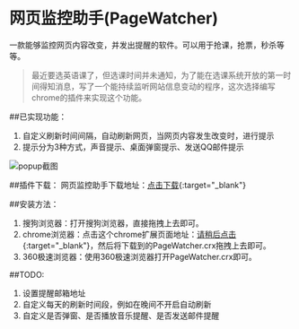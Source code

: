 # 网页监控助手(PageWatcher)
一款能够监控网页内容改变，并发出提醒的软件。可以用于抢课，抢票，秒杀等等。

>最近要选英语课了，但选课时间并未通知，为了能在选课系统开放的第一时间得知消息，写了一个能持续监听网站信息变动的程序，这次选择编写chrome的插件来实现这个功能。

##已实现功能：

1. 自定义刷新时间间隔，自动刷新网页，当网页内容发生改变时，进行提示
2. 提示分为3种方式，声音提示、桌面弹窗提示、发送QQ邮件提示

 ![popup截图](https://raw.githubusercontent.com/liyumeng/PageWatcher/resource/images/example1.png)

##插件下载：
  网页监控助手下载地址：[点击下载](https://raw.githubusercontent.com/liyumeng/PageWatcher/resource/PageWatcher.crx){:target="_blank"}

##安装方法：
1. 搜狗浏览器：打开搜狗浏览器，直接拖拽上去即可。
2. chrome浏览器：点击这个chrome扩展页面地址：[请稍后点击](chrome://extensions/){:target="_blank"}，然后将下载到的PageWatcher.crx拖拽上去即可。
3. 360极速浏览器：使用360极速浏览器打开PageWatcher.crx即可。

##TODO:

1. 设置提醒邮箱地址
2. 自定义每天的刷新时间段，例如在晚间不开启自动刷新
3. 自定义是否弹窗、是否播放音乐提醒、是否发送邮件提醒
